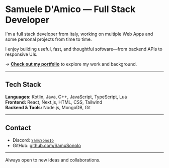 # Samuele D'Amico — Full Stack Developer

I'm a full stack developer from Italy, working on multiple Web Apps and some personal projects from time to time.

I enjoy building useful, fast, and thoughtful software—from backend APIs to responsive UIs.

→ [**Check out my portfolio**](https://www.samueledamico.com/) to explore my work and background.

---

## Tech Stack

**Languages:** Kotlin, Java, C++, JavaScript, TypeScript, Lua  
**Frontend:** React, Next.js, HTML, CSS, Tailwind  
**Backend & Tools:** Node.js, MongoDB, Git

---

## Contact

- Discord: [`SamuSonoIo`](https://discord.com/users/959199862593818695)  
- GitHub: [github.com/SamuSonoIo](https://github.com/SamuSonoIo)

---

Always open to new ideas and collaborations.
